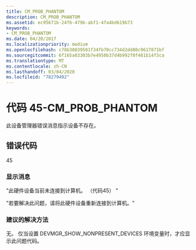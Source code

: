 ```yaml
---
title: CM_PROB_PHANTOM
description: CM_PROB_PHANTOM
ms.assetid: ec95671b-24f6-479b-abf1-4fa4bd619b73
keywords:
- CM_PROB_PHANTOM
ms.date: 04/20/2017
ms.localizationpriority: medium
ms.openlocfilehash: c78b30839581f34fb70cc734d2dd80c9617871bf
ms.sourcegitcommit: 6f165a03303b7e4950b37d4b992f0f481b14f3ca
ms.translationtype: MT
ms.contentlocale: zh-CN
ms.lasthandoff: 03/04/2020
ms.locfileid: "78279492"
---
```

# <a name="code-45---cm_prob_phantom"></a>代码 45-CM_PROB_PHANTOM

此设备管理器错误消息指示设备不存在。

## <a name="error-code"></a>错误代码

45

### <a name="display-message"></a>显示消息

"此硬件设备当前未连接到计算机。 （代码45） "

"若要解决此问题，请将此硬件设备重新连接到计算机。"

### <a name="recommended-resolution"></a>建议的解决方法

无。 仅当设置 DEVMGR_SHOW_NONPRESENT_DEVICES 环境变量时，才应显示此问题代码。

